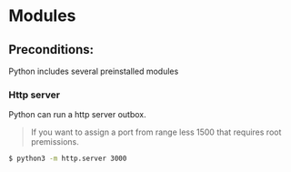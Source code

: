 # Modules 

## Preconditions:

Python includes several preinstalled modules

### Http server
Python can run a http server outbox.
> If you want to assign a port from range less 1500 that requires root premissions.

```bash
$ python3 -m http.server 3000
```
